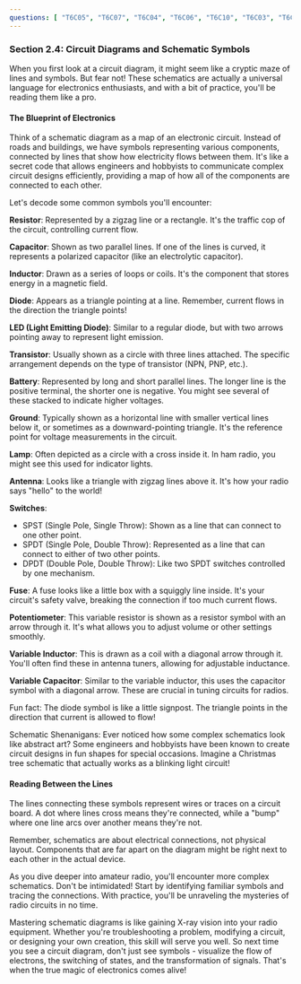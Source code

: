 ```yaml
---
questions: [ "T6C05", "T6C07", "T6C04", "T6C06", "T6C10", "T6C03", "T6C09", "T6C01", "T6C08", "T6C02", "T6C11", "T6C12", "T6D10" ]
---
```


### Section 2.4: Circuit Diagrams and Schematic Symbols

When you first look at a circuit diagram, it might seem like a cryptic maze of lines and symbols. But fear not! These schematics are actually a universal language for electronics enthusiasts, and with a bit of practice, you'll be reading them like a pro.

#### The Blueprint of Electronics

Think of a schematic diagram as a map of an electronic circuit. Instead of roads and buildings, we have symbols representing various components, connected by lines that show how electricity flows between them. It's like a secret code that allows engineers and hobbyists to communicate complex circuit designs efficiently, providing a map of how all of the components are connected to each other.

Let's decode some common symbols you'll encounter:

**Resistor**: 
Represented by a zigzag line or a rectangle. It's the traffic cop of the circuit, controlling current flow.

**Capacitor**: 
Shown as two parallel lines. If one of the lines is curved, it represents a polarized capacitor (like an electrolytic capacitor).

**Inductor**: 
Drawn as a series of loops or coils. It's the component that stores energy in a magnetic field.

**Diode**: 
Appears as a triangle pointing at a line. Remember, current flows in the direction the triangle points!

**LED (Light Emitting Diode)**: 
Similar to a regular diode, but with two arrows pointing away to represent light emission.

**Transistor**: 
Usually shown as a circle with three lines attached. The specific arrangement depends on the type of transistor (NPN, PNP, etc.).

**Battery**: 
Represented by long and short parallel lines. The longer line is the positive terminal, the shorter one is negative. You might see several of these stacked to indicate higher voltages.

**Ground**: 
Typically shown as a horizontal line with smaller vertical lines below it, or sometimes as a downward-pointing triangle. It's the reference point for voltage measurements in the circuit.

**Lamp**: 
Often depicted as a circle with a cross inside it. In ham radio, you might see this used for indicator lights.

**Antenna**: 
Looks like a triangle with zigzag lines above it. It's how your radio says "hello" to the world!

**Switches**: 
- SPST (Single Pole, Single Throw): Shown as a line that can connect to one other point.
- SPDT (Single Pole, Double Throw): Represented as a line that can connect to either of two other points.
- DPDT (Double Pole, Double Throw): Like two SPDT switches controlled by one mechanism.

**Fuse**: 
A fuse looks like a little box with a squiggly line inside. It's your circuit's safety valve, breaking the connection if too much current flows.

**Potentiometer**: 
This variable resistor is shown as a resistor symbol with an arrow through it. It's what allows you to adjust volume or other settings smoothly.

**Variable Inductor**: 
This is drawn as a coil with a diagonal arrow through it. You'll often find these in antenna tuners, allowing for adjustable inductance.

**Variable Capacitor**: 
Similar to the variable inductor, this uses the capacitor symbol with a diagonal arrow. These are crucial in tuning circuits for radios.

Fun fact: The diode symbol is like a little signpost. The triangle points in the direction that current is allowed to flow!

Schematic Shenanigans: Ever noticed how some complex schematics look like abstract art? Some engineers and hobbyists have been known to create circuit designs in fun shapes for special occasions. Imagine a Christmas tree schematic that actually works as a blinking light circuit!

#### Reading Between the Lines

The lines connecting these symbols represent wires or traces on a circuit board. A dot where lines cross means they're connected, while a "bump" where one line arcs over another means they're not.

Remember, schematics are about electrical connections, not physical layout. Components that are far apart on the diagram might be right next to each other in the actual device.

As you dive deeper into amateur radio, you'll encounter more complex schematics. Don't be intimidated! Start by identifying familiar symbols and tracing the connections. With practice, you'll be unraveling the mysteries of radio circuits in no time.

Mastering schematic diagrams is like gaining X-ray vision into your radio equipment. Whether you're troubleshooting a problem, modifying a circuit, or designing your own creation, this skill will serve you well. So next time you see a circuit diagram, don't just see symbols - visualize the flow of electrons, the switching of states, and the transformation of signals. That's when the true magic of electronics comes alive!
